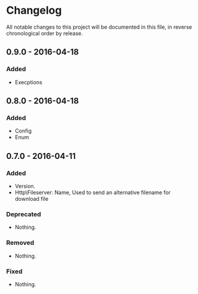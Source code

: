 # Changelog

All notable changes to this project will be documented in this file, in reverse chronological order by release.

## 0.9.0 - 2016-04-18

### Added
 - Execptions
 
## 0.8.0 - 2016-04-18

### Added
 - Config
 - Enum

## 0.7.0 - 2016-04-11

### Added

- Version.
- Http\Fileserver: Name, Used to send an alternative filename for download file

### Deprecated

- Nothing.

### Removed

- Nothing.

### Fixed

- Nothing.